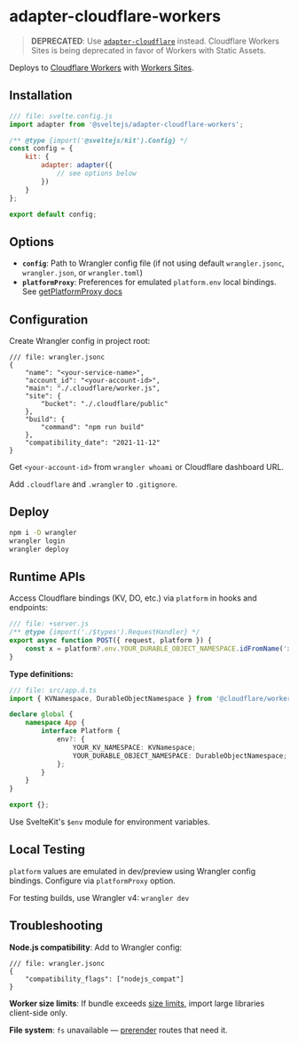 # adapter-cloudflare-workers

> **DEPRECATED**: Use [`adapter-cloudflare`](adapter-cloudflare) instead. Cloudflare Workers Sites is being deprecated in favor of Workers with Static Assets.

Deploys to [Cloudflare Workers](https://workers.cloudflare.com/) with [Workers Sites](https://developers.cloudflare.com/workers/configuration/sites/).

## Installation

```js
/// file: svelte.config.js
import adapter from '@sveltejs/adapter-cloudflare-workers';

/** @type {import('@sveltejs/kit').Config} */
const config = {
	kit: {
		adapter: adapter({
			// see options below
		})
	}
};

export default config;
```

## Options

- **`config`**: Path to Wrangler config file (if not using default `wrangler.jsonc`, `wrangler.json`, or `wrangler.toml`)
- **`platformProxy`**: Preferences for emulated `platform.env` local bindings. See [getPlatformProxy docs](https://developers.cloudflare.com/workers/wrangler/api/#parameters-1)

## Configuration

Create Wrangler config in project root:

```jsonc
/// file: wrangler.jsonc
{
	"name": "<your-service-name>",
	"account_id": "<your-account-id>",
	"main": "./.cloudflare/worker.js",
	"site": {
		"bucket": "./.cloudflare/public"
	},
	"build": {
		"command": "npm run build"
	},
	"compatibility_date": "2021-11-12"
}
```

Get `<your-account-id>` from `wrangler whoami` or Cloudflare dashboard URL.

Add `.cloudflare` and `.wrangler` to `.gitignore`.

## Deploy

```sh
npm i -D wrangler
wrangler login
wrangler deploy
```

## Runtime APIs

Access Cloudflare bindings (KV, DO, etc.) via `platform` in hooks and endpoints:

```js
/// file: +server.js
/** @type {import('./$types').RequestHandler} */
export async function POST({ request, platform }) {
	const x = platform?.env.YOUR_DURABLE_OBJECT_NAMESPACE.idFromName('x');
}
```

**Type definitions:**

```ts
/// file: src/app.d.ts
import { KVNamespace, DurableObjectNamespace } from '@cloudflare/workers-types';

declare global {
	namespace App {
		interface Platform {
			env?: {
				YOUR_KV_NAMESPACE: KVNamespace;
				YOUR_DURABLE_OBJECT_NAMESPACE: DurableObjectNamespace;
			};
		}
	}
}

export {};
```

Use SvelteKit's `$env` module for environment variables.

## Local Testing

`platform` values are emulated in dev/preview using Wrangler config bindings. Configure via `platformProxy` option.

For testing builds, use Wrangler v4: `wrangler dev`

## Troubleshooting

**Node.js compatibility**: Add to Wrangler config:
```jsonc
/// file: wrangler.jsonc
{
	"compatibility_flags": ["nodejs_compat"]
}
```

**Worker size limits**: If bundle exceeds [size limits](https://developers.cloudflare.com/workers/platform/limits/#worker-size), import large libraries client-side only.

**File system**: `fs` unavailable — [prerender](page-options#prerender) routes that need it.